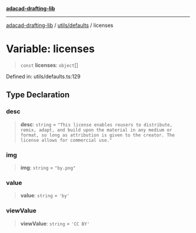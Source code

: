 [**adacad-drafting-lib**](../../../README.md)

***

[adacad-drafting-lib](../../../modules.md) / [utils/defaults](../README.md) / licenses

# Variable: licenses

> `const` **licenses**: `object`[]

Defined in: utils/defaults.ts:129

## Type Declaration

### desc

> **desc**: `string` = `"This license enables reusers to distribute, remix, adapt, and build upon the material in any medium or format, so long as attribution is given to the creator. The license allows for commercial use."`

### img

> **img**: `string` = `"by.png"`

### value

> **value**: `string` = `'by'`

### viewValue

> **viewValue**: `string` = `'CC BY'`
